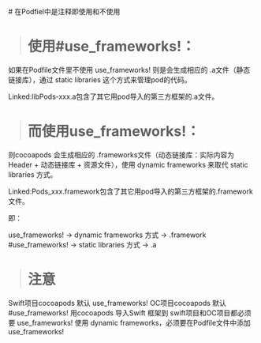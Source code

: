 \# 在Podfiel中是注释即使用和不使用

> # 使用\#use_frameworks!：

如果在Podfile文件里不使用 use_frameworks! 则是会生成相应的 .a文件（静态链接库），通过 static libraries 这个方式来管理pod的代码。

Linked:libPods-xxx.a包含了其它用pod导入的第三方框架的.a文件。

> # 而使用use_frameworks!：

则cocoapods 会生成相应的 .frameworks文件（动态链接库：实际内容为 Header + 动态链接库 + 资源文件），使用 dynamic frameworks 来取代 static libraries 方式。

Linked:Pods_xxx.framework包含了其它用pod导入的第三方框架的.framework文件。


即：

use_frameworks! -> dynamic frameworks 方式 -> .framework
\#use_frameworks! -> static libraries 方式 -> .a

> # 注意

Swift项目cocoapods 默认 use_frameworks!
OC项目cocoapods 默认 \#use_frameworks!
用cocoapods 导入Swift 框架到 swift项目和OC项目都必须要 use_frameworks!
使用 dynamic frameworks，必须要在Podfile文件中添加 use_frameworks!
